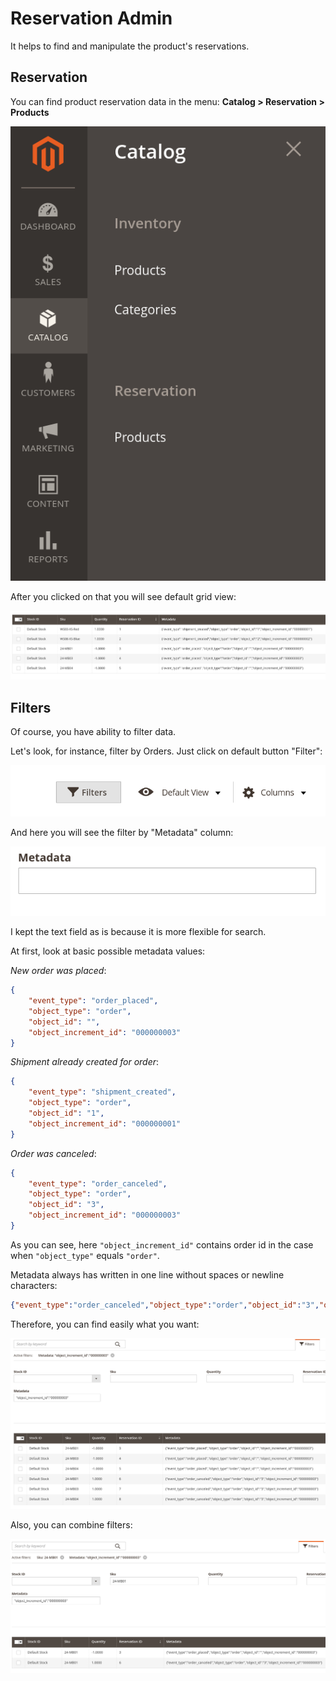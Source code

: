 # Reservation Admin

It helps to find and manipulate the product's reservations.

## Reservation

You can find product reservation data in the menu: **Catalog > Reservation > Products**

![Path In Menu](./docs/images/path_in_menu.png)

After you clicked on that you will see default grid view:

![Default Grid View](./docs/images/default_grid_view.png)

## Filters

Of course, you have ability to filter data.

Let's look, for instance, filter by Orders. Just click on default button "Filter":

![Filter Button](./docs/images/filter_button.png)

And here you will see the filter by "Metadata" column:

![Metadata Filter Field](./docs/images/filter_metadata_column.png)

I kept the text field as is because it is more flexible for search.

At first, look at basic possible metadata values:

*New order was placed*:

```json
{
    "event_type": "order_placed",
    "object_type": "order",
    "object_id": "",
    "object_increment_id": "000000003"
}
```

*Shipment already created for order*:

```json
{
    "event_type": "shipment_created",
    "object_type": "order",
    "object_id": "1",
    "object_increment_id": "000000001"
}
```

*Order was canceled*:

```json
{
    "event_type": "order_canceled",
    "object_type": "order",
    "object_id": "3",
    "object_increment_id": "000000003"
}
```

As you can see, here `"object_increment_id"` contains order id in the case when `"object_type"` equals `"order"`.

Metadata always has written in one line without spaces or newline characters:

```json
{"event_type":"order_canceled","object_type":"order","object_id":"3","object_increment_id":"000000003"}
```

Therefore, you can find easily what you want:

![Filtered By Order](./docs/images/filtered_by_order.png)

Also, you can combine filters:

![Filtered By Order And Sku](./docs/images/filtered_by_order_and_sku.png)
